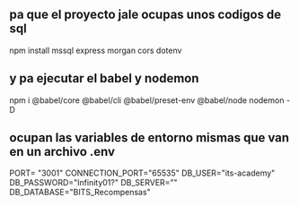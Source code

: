 ## pa que el proyecto jale ocupas unos codigos de sql
npm install mssql express morgan cors dotenv

## y pa ejecutar el babel y nodemon 

npm i @babel/core @babel/cli @babel/preset-env @babel/node nodemon -D

## ocupan las variables de entorno mismas que van en un archivo .env
PORT= "3001"
CONNECTION_PORT="65535"
DB_USER="its-academy"
DB_PASSWORD="Infinity01?"
DB_SERVER=""
DB_DATABASE="BITS_Recompensas"

